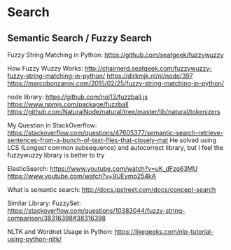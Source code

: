 # Search

## Semantic Search / Fuzzy Search

Fuzzy String Matching in Python:
https://github.com/seatgeek/fuzzywuzzy

How Fuzzy Wuzzy Works:
http://chairnerd.seatgeek.com/fuzzywuzzy-fuzzy-string-matching-in-python/
https://dirkmjk.nl/nl/node/397
https://marcobonzanini.com/2015/02/25/fuzzy-string-matching-in-python/

node library:
https://github.com/nol13/fuzzball.js
https://www.npmjs.com/package/fuzzball
https://github.com/NaturalNode/natural/tree/master/lib/natural/tokenizers

My Question in StackOverflow:
https://stackoverflow.com/questions/47605377/semantic-search-retrieve-sentences-from-a-bunch-of-text-files-that-closely-mat
He solved using LCS (Longest common subsequence) and autocorrect library, but I feel the fuzzywuzzy library is better to try

ElasticSearch:
https://www.youtube.com/watch?v=uK_dFzg63MU
https://www.youtube.com/watch?v=9UEymp254kA

What is semantic search:
http://docs.ipstreet.com/docs/concept-search

Similar Library:
FuzzySet: https://stackoverflow.com/questions/10383044/fuzzy-string-comparison/38316398#38316398

NLTK and Wordnet Usage in Python:
https://likegeeks.com/nlp-tutorial-using-python-nltk/